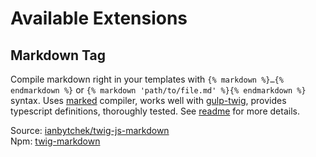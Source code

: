 # Available Extensions

## Markdown Tag

Compile markdown right in your templates with `{% markdown %}…{% endmarkdown %}` or `{% markdown 'path/to/file.md' %}{% endmarkdown %}` syntax. Uses [marked](https://github.com/chjj/marked) compiler, works well with [gulp-twig](https://github.com/zimmen/gulp-twig), provides typescript definitions, thoroughly tested. See [readme](https://github.com/ianbytchek/twig-js-markdown) for more details.


Source: [ianbytchek/twig-js-markdown](https://github.com/ianbytchek/twig-js-markdown)<br/>
Npm: [twig-markdown](https://www.npmjs.com/package/twig-markdown)